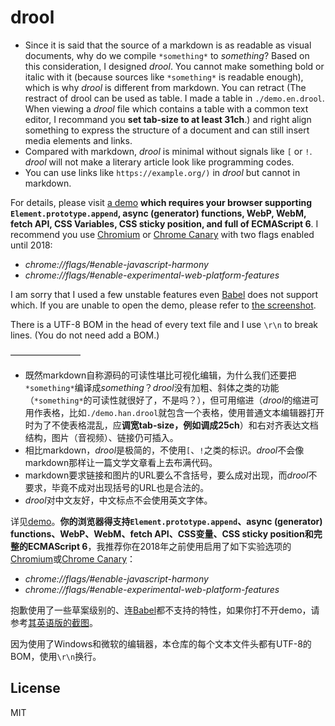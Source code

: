 ﻿# drool

- Since it is said that the source of a markdown is as readable as visual documents, why do we compile `*something*` to *something*? Based on this consideration, I designed *drool*. You cannot make something bold or italic with it (because sources like `*something*` is readable enough), which is why *drool* is different from markdown. You can retract (The restract of drool can be used as table. I made a table in `./demo.en.drool`. When viewing a *drool* file which contains a table with a common text editor, I recommand you **set tab-size to at least 31ch**.) and right align something to express the structure of a document and can still insert media elements and links.
- Compared with markdown, *drool* is minimal without signals like `[` or `!`. *drool* will not make a literary article look like programming codes.
- You can use links like `https://example.org/)` in *drool* but cannot in markdown.

For details, please visit [a demo](https://dou4cc.github.io/drool/demo.html?./demo.en.drool) **which requires your browser supporting `Element.prototype.append`, async (generator) functions, WebP, WebM, fetch API, CSS Variables, CSS sticky position, and full of ECMAScript 6**. I recommend you use [Chromium](https://download-chromium.appspot.com) or [Chrome Canary](https://www.google.com/chrome/browser/canary.html) with two flags enabled until 2018:
- *chrome://flags/#enable-javascript-harmony*
- *chrome://flags/#enable-experimental-web-platform-features*

I am sorry that I used a few unstable features even [Babel](https://babeljs.io) does not support which. If you are unable to open the demo, please refer to [the screenshot](https://dou4cc.github.io/drool/screenshot.en.png).

There is a UTF-8 BOM in the head of every text file and I use `\r\n` to break lines. (You do not need add a BOM.)

————————

- 既然markdown自称源码的可读性堪比可视化编辑，为什么我们还要把`*something*`编译成*something*？*drool*没有加粗、斜体之类的功能（`*something*`的可读性就很好了，不是吗？），但可用缩进（*drool*的缩进可用作表格，比如`./demo.han.drool`就包含一个表格，使用普通文本编辑器打开时为了不使表格混乱，应**调宽tab-size，例如调成25ch**）和右对齐表达文档结构，图片（音视频）、链接仍可插入。
- 相比markdown，*drool*是极简的，不使用`[`、`!`之类的标识。*drool*不会像markdown那样让一篇文学文章看上去布满代码。
- markdown要求链接和图片的URL要么不含括号，要么成对出现，而*drool*不要求，毕竟不成对出现括号的URL也是合法的。
- *drool*对中文友好，中文标点不会使用英文字体。

详见[demo](https://dou4cc.github.io/drool/demo.html?./demo.han.drool)。**你的浏览器得支持`Element.prototype.append`、async (generator) functions、WebP、WebM、fetch API、CSS变量、CSS sticky position和完整的ECMAScript 6**，我推荐你在2018年之前使用启用了如下实验选项的[Chromium](https://download-chromium.appspot.com)或[Chrome Canary](https://www.google.com/chrome/browser/canary.html)：
- *chrome://flags/#enable-javascript-harmony*
- *chrome://flags/#enable-experimental-web-platform-features*

抱歉使用了一些草案级别的、连[Babel](https://babeljs.io)都不支持的特性，如果你打不开demo，请参考[其英语版的截图](https://dou4cc.github.io/drool/screenshot.en.png)。

因为使用了Windows和微软的编辑器，本仓库的每个文本文件头都有UTF-8的BOM，使用`\r\n`换行。

## License
MIT
